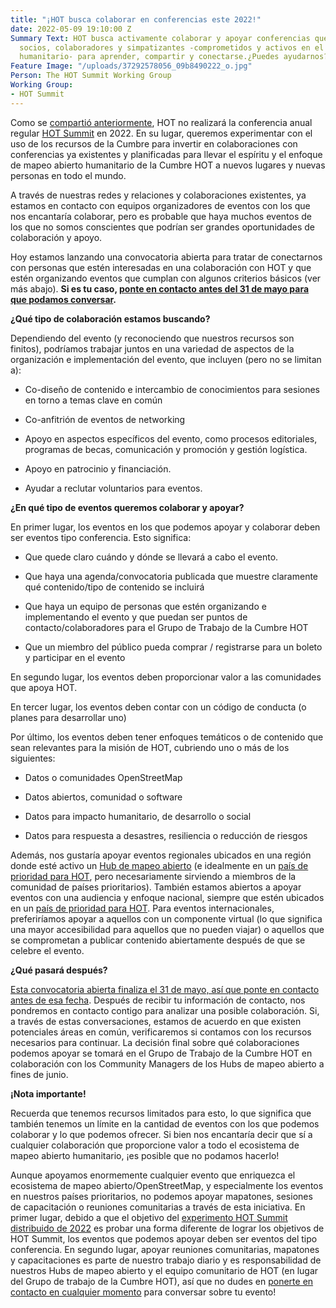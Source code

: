 ```yaml
---
title: "¡HOT busca colaborar en conferencias este 2022!"
date: 2022-05-09 19:10:00 Z
Summary Text: HOT busca activamente colaborar y apoyar conferencias que reúnan a comunidades,
  socios, colaboradores y simpatizantes -comprometidos y activos en el mapeo abierto
  humanitario- para aprender, compartir y conectarse.¿Puedes ayudarnos?
Feature Image: "/uploads/37292578056_09b8490222_o.jpg"
Person: The HOT Summit Working Group
Working Group:
- HOT Summit
---
```


Como se [compartió anteriormente](https://www.hotosm.org/updates/hot-summit-un-nuevo-y-emocionante-enfoque-para-2022-y-2023/), HOT no realizará la conferencia anual regular [HOT Summit](https://summit.hotosm.org/) en 2022. En su lugar, queremos experimentar con el uso de los recursos de la Cumbre para invertir en colaboraciones con conferencias ya existentes y planificadas para llevar el espíritu y el enfoque de mapeo abierto humanitario de la Cumbre HOT a nuevos lugares y nuevas personas en todo el mundo.

A través de nuestras redes y relaciones y colaboraciones existentes, ya estamos en contacto con equipos organizadores de eventos con los que nos encantaría colaborar, pero es probable que haya muchos eventos de los que no somos conscientes que podrían ser grandes oportunidades de colaboración y apoyo.

Hoy estamos lanzando una convocatoria abierta para tratar de conectarnos con personas que estén interesadas en una colaboración con HOT y que estén organizando eventos que cumplan con algunos criterios básicos (ver más abajo). **Si es tu caso, [ponte en contacto antes del 31 de mayo para que podamos conversar](https://forms.gle/ton53h4gUD5VTqQC9).**

**¿Qué tipo de colaboración estamos buscando?**

Dependiendo del evento (y reconociendo que nuestros recursos son finitos), podríamos trabajar juntos en una variedad de aspectos de la organización e implementación del evento, que incluyen (pero no se limitan a):

* Co-diseño de contenido e intercambio de conocimientos para sesiones en torno a temas clave en común

* Co-anfitrión de eventos de networking

* Apoyo en aspectos específicos del evento, como procesos editoriales, programas de becas, comunicación y promoción y gestión logística.

* Apoyo en patrocinio y financiación.

* Ayudar a reclutar voluntarios para eventos.

**¿En qué tipo de eventos queremos colaborar y apoyar?**

En primer lugar, los eventos en los que podemos apoyar y colaborar deben ser eventos tipo conferencia. Esto significa:

* Que quede claro cuándo y dónde se llevará a cabo el evento.

* Que haya una agenda/convocatoria publicada que muestre claramente qué contenido/tipo de contenido se incluirá

* Que haya un equipo de personas que estén organizando e implementando el evento y que puedan ser puntos de contacto/colaboradores para el Grupo de Trabajo de la Cumbre HOT

* Que un miembro del público pueda comprar / registrarse para un boleto y participar en el evento

En segundo lugar, los eventos deben proporcionar valor a las comunidades que apoya HOT.

En tercer lugar, los eventos deben contar con un código de conducta (o planes para desarrollar uno)

Por último, los eventos deben tener enfoques temáticos o de contenido que sean relevantes para la misión de HOT, cubriendo uno o más de los siguientes:

* Datos o comunidades OpenStreetMap

* Datos abiertos, comunidad o software

* Datos para impacto humanitario, de desarrollo o social

* Datos para respuesta a desastres, resiliencia o reducción de riesgos

Además, nos gustaría apoyar eventos regionales ubicados en una región donde esté activo un [Hub de mapeo abierto](https://www.hotosm.org/hubs/) (e idealmente en un [país de prioridad para HOT](https://wiki.openstreetmap.org/wiki/Humanitarian_OSM_Team/Priority_countries), pero necesariamente sirviendo a miembros de la comunidad de países prioritarios). También estamos abiertos a apoyar eventos con una audiencia y enfoque nacional, siempre que estén ubicados en un [país de prioridad para HOT](https://wiki.openstreetmap.org/wiki/Humanitarian_OSM_Team/Priority_countries). Para eventos internacionales, preferiríamos apoyar a aquellos con un componente virtual (lo que significa una mayor accesibilidad para aquellos que no pueden viajar) o aquellos que se comprometan a publicar contenido abiertamente después de que se celebre el evento.

**¿Qué pasará después?**

[Esta convocatoria abierta finaliza el 31 de mayo, así que ponte en contacto antes de esa fecha](https://forms.gle/ton53h4gUD5VTqQC9). Después de recibir tu información de contacto, nos pondremos en contacto contigo para analizar una posible colaboración. Si, a través de estas conversaciones, estamos de acuerdo en que existen potenciales áreas en común, verificaremos si contamos con los recursos necesarios para continuar. La decisión final sobre qué colaboraciones podemos apoyar se tomará en el Grupo de Trabajo de la Cumbre HOT en colaboración con los Community Managers de los Hubs de mapeo abierto a fines de junio.

**¡Nota importante!**

Recuerda que tenemos recursos limitados para esto, lo que significa que también tenemos un límite en la cantidad de eventos con los que podemos colaborar y lo que podemos ofrecer. Si bien nos encantaría decir que sí a cualquier colaboración que proporcione valor a todo el ecosistema de mapeo abierto humanitario, ¡es posible que no podamos hacerlo!

Aunque apoyamos enormemente cualquier evento que enriquezca el ecosistema de mapeo abierto/OpenStreetMap, y especialmente los eventos en nuestros países prioritarios, no podemos apoyar mapatones, sesiones de capacitación o reuniones comunitarias a través de esta iniciativa. En primer lugar, debido a que el objetivo del [experimento HOT Summit distribuido de 2022](https://www.hotosm.org/updates/hot-summit-un-nuevo-y-emocionante-enfoque-para-2022-y-2023/) es probar una forma diferente de lograr los objetivos de HOT Summit, los eventos que podemos apoyar deben ser eventos del tipo conferencia. En segundo lugar, apoyar reuniones comunitarias, mapatones y capacitaciones es parte de nuestro trabajo diario y es responsabilidad de nuestros Hubs de mapeo abierto y el equipo comunitario de HOT (en lugar del Grupo de trabajo de la Cumbre HOT), así que no dudes en [ponerte en contacto en cualquier momento](https://www.hotosm.org/contact) para conversar sobre tu evento!